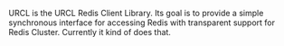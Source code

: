 URCL is the URCL Redis Client Library. Its goal is to provide a simple
synchronous interface for accessing Redis with transparent support for
Redis Cluster. Currently it kind of does that.
